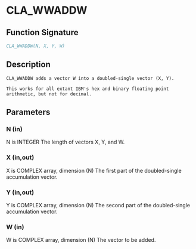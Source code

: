 # CLA_WWADDW

## Function Signature

```fortran
CLA_WWADDW(N, X, Y, W)
```

## Description


    CLA_WWADDW adds a vector W into a doubled-single vector (X, Y).

    This works for all extant IBM's hex and binary floating point
    arithmetic, but not for decimal.

## Parameters

### N (in)

N is INTEGER The length of vectors X, Y, and W.

### X (in,out)

X is COMPLEX array, dimension (N) The first part of the doubled-single accumulation vector.

### Y (in,out)

Y is COMPLEX array, dimension (N) The second part of the doubled-single accumulation vector.

### W (in)

W is COMPLEX array, dimension (N) The vector to be added.


